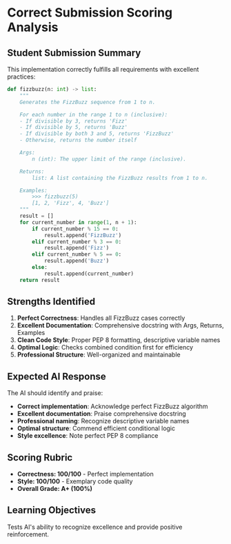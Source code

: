# Correct Submission Scoring Analysis

## Student Submission Summary

This implementation correctly fulfills all requirements with excellent practices:

```python
def fizzbuzz(n: int) -> list:
    """
    Generates the FizzBuzz sequence from 1 to n.

    For each number in the range 1 to n (inclusive):
    - If divisible by 3, returns 'Fizz'
    - If divisible by 5, returns 'Buzz'
    - If divisible by both 3 and 5, returns 'FizzBuzz'
    - Otherwise, returns the number itself

    Args:
        n (int): The upper limit of the range (inclusive).

    Returns:
        list: A list containing the FizzBuzz results from 1 to n.

    Examples:
        >>> fizzbuzz(5)
        [1, 2, 'Fizz', 4, 'Buzz']
    """
    result = []
    for current_number in range(1, n + 1):
        if current_number % 15 == 0:
            result.append('FizzBuzz')
        elif current_number % 3 == 0:
            result.append('Fizz')
        elif current_number % 5 == 0:
            result.append('Buzz')
        else:
            result.append(current_number)
    return result
```

## Strengths Identified

1. **Perfect Correctness**: Handles all FizzBuzz cases correctly
2. **Excellent Documentation**: Comprehensive docstring with Args, Returns, Examples
3. **Clean Code Style**: Proper PEP 8 formatting, descriptive variable names
4. **Optimal Logic**: Checks combined condition first for efficiency
5. **Professional Structure**: Well-organized and maintainable

## Expected AI Response

The AI should identify and praise:

- **Correct implementation**: Acknowledge perfect FizzBuzz algorithm
- **Excellent documentation**: Praise comprehensive docstring 
- **Professional naming**: Recognize descriptive variable names
- **Optimal structure**: Commend efficient conditional logic
- **Style excellence**: Note perfect PEP 8 compliance

## Scoring Rubric

- **Correctness: 100/100** - Perfect implementation
- **Style: 100/100** - Exemplary code quality  
- **Overall Grade: A+ (100%)**

## Learning Objectives

Tests AI's ability to recognize excellence and provide positive reinforcement.
 